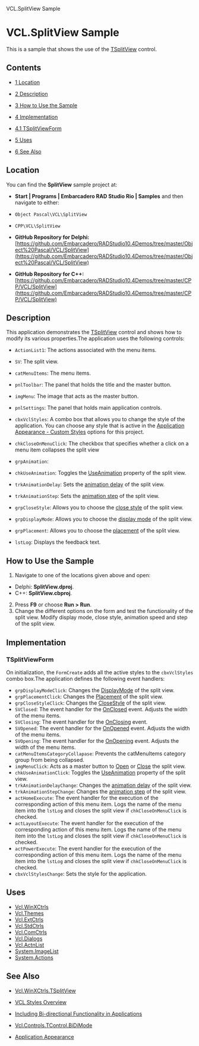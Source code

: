VCL.SplitView Sample[]()
# VCL.SplitView Sample 


This is a sample that shows the use of the [TSplitView](http://docwiki.embarcadero.com/Libraries/en/Vcl.WinXCtrls.TSplitView) control.
## Contents



* [1 Location](#Location)
* [2 Description](#Description)
* [3 How to Use the Sample](#How_to_Use_the_Sample)
* [4 Implementation](#Implementation)

* [4.1 TSplitViewForm](#TSplitViewForm)

* [5 Uses](#Uses)
* [6 See Also](#See_Also)


## Location 

You can find the **SplitView** sample project at:
* **Start | Programs | Embarcadero RAD Studio Rio | Samples** and then navigate to either:

* `Object Pascal\VCL\SplitView`
* `CPP\VCL\SplitView`

* **GitHub Repository for Delphi:**[https://github.com/Embarcadero/RADStudio10.4Demos/tree/master/Object%20Pascal/VCL/SplitView](https://github.com/Embarcadero/RADStudio10.4Demos/tree/master/Object%20Pascal/VCL/SplitView)
* **GitHub Repository for C++:**[https://github.com/Embarcadero/RADStudio10.4Demos/tree/master/CPP/VCL/SplitView](https://github.com/Embarcadero/RADStudio10.4Demos/tree/master/CPP/VCL/SplitView)

## Description 

This application demonstrates the [TSplitView](http://docwiki.embarcadero.com/Libraries/en/Vcl.WinXCtrls.TSplitView) control and shows how to modify its various properties.The application uses the following controls:

* `ActionList1`: The actions associated with the menu items.
* `SV`: The split view.

* `catMenuItems`: The menu items.

* `pnlToolbar`: The panel that holds the title and the master button.

* `imgMenu`: The image that acts as the master button.

* `pnlSettings`: The panel that holds main application controls.

* `cbxVclStyles`: A combo box that allows you to change the style of the application. You can choose any style that is active in the [Application Appearance - Custom Styles](http://docwiki.embarcadero.com/RADStudio/en/Application_Appearance) options for this project.
* `chkCloseOnMenuClick`: The checkbox that specifies whether a click on a menu item collapses the split view
* `grpAnimation`:

* `chkUseAnimation`: Toggles the [UseAnimation](http://docwiki.embarcadero.com/Libraries/en/Vcl.WinXCtrls.TSplitView.UseAnimation) property of the split view.
* `trkAnimationDelay`: Sets the [animation delay](http://docwiki.embarcadero.com/Libraries/en/Vcl.WinXCtrls.TSplitView.AnimationDelay) of the split view.
* `trkAnimationStep`: Sets the [animation step](http://docwiki.embarcadero.com/Libraries/en/Vcl.WinXCtrls.TSplitView.AnimationStep) of the split view.

* `grpCloseStyle`: Allows you to choose the [close style](http://docwiki.embarcadero.com/Libraries/en/Vcl.WinXCtrls.TSplitView.CloseStyle) of the split view.
* `grpDisplayMode`: Allows you to choose the [display mode](http://docwiki.embarcadero.com/Libraries/en/Vcl.WinXCtrls.TSplitView.DisplayMode) of the split view.
* `grpPlacement`: Allows you to choose the [placement](http://docwiki.embarcadero.com/Libraries/en/Vcl.WinXCtrls.TSplitView.Placement) of the split view.
* `lstLog`: Displays the feedback text.

## How to Use the Sample 


1.  Navigate to one of the locations given above and open:

*  Delphi: **SplitView.dproj**.
*  C++: **SplitView.cbproj**.

2.  Press **F9** or choose **Run > Run**.
3.  Change the different options on the form and test the functionality of the split view. Modify display mode, close style, animation speed and step of the split view.

## Implementation 


### TSplitViewForm 

On initialization, the `FormCreate` adds all the active styles to the `cbxVclStyles` combo box.The application defines the following event handlers: 

* `grpDisplayModeClick`: Changes the [DisplayMode](http://docwiki.embarcadero.com/Libraries/en/Vcl.WinXCtrls.TSplitView.DisplayMode) of the split view.
* `grpPlacementClick`: Changes the [Placement](http://docwiki.embarcadero.com/Libraries/en/Vcl.WinXCtrls.TSplitView.Placement) of the split view.
* `grpCloseStyleClick`: Changes the [CloseStyle](http://docwiki.embarcadero.com/Libraries/en/Vcl.WinXCtrls.TSplitView.CloseStyle) of the split view.
* `SVClosed`: The event handler for the [OnClosed](http://docwiki.embarcadero.com/Libraries/en/Vcl.WinXCtrls.TSplitView.OnClosed) event. Adjusts the width of the menu items.
* `SVClosing`: The event handler for the [OnClosing](http://docwiki.embarcadero.com/Libraries/en/Vcl.WinXCtrls.TSplitView.OnClosing) event.
* `SVOpened`: The event handler for the [OnOpened](http://docwiki.embarcadero.com/Libraries/en/Vcl.WinXCtrls.TSplitView.OnOpened) event. Adjusts the width of the menu items.
* `SVOpening`: The event handler for the [OnOpening](http://docwiki.embarcadero.com/Libraries/en/Vcl.WinXCtrls.TSplitView.OnOpening) event. Adjusts the width of the menu items.
* `catMenuItemsCategoryCollapase`: Prevents the catMenuItems category group from being collapsed.
* `imgMenuClick`: Acts as a master button to [Open](http://docwiki.embarcadero.com/Libraries/en/Vcl.WinXCtrls.TCustomSplitView.Open) or [Close](http://docwiki.embarcadero.com/Libraries/en/Vcl.WinXCtrls.TCustomSplitView.Close) the split view.
* `chkUseAnimationClick`: Toggles the [UseAnimation](http://docwiki.embarcadero.com/Libraries/en/Vcl.WinXCtrls.TSplitView.UseAnimation) property of the split view.
* `trkAnimationDelayChange`: Changes the [animation delay](http://docwiki.embarcadero.com/Libraries/en/Vcl.WinXCtrls.TSplitView.AnimationDelay) of the split view.
* `trkAnimationStepChange`: Changes the [animation step](http://docwiki.embarcadero.com/Libraries/en/Vcl.WinXCtrls.TSplitView.AnimationStep) of the split view.
* `actHomeExecute`: The event handler for the execution of the corresponding action of this menu item. Logs the name of the menu item into the `lstLog` and closes the split view if `chkCloseOnMenuClick` is checked.
* `actLayoutExecute`: The event handler for the execution of the corresponding action of this menu item. Logs the name of the menu item into the `lstLog` and closes the split view if `chkCloseOnMenuClick` is checked.
* `actPowerExecute`: The event handler for the execution of the corresponding action of this menu item. Logs the name of the menu item into the `lstLog` and closes the split view if `chkCloseOnMenuClick` is checked.
* `cbxVclStylesChange`: Sets the style for the application.

## Uses 


* [Vcl.WinXCtrls](http://docwiki.embarcadero.com/Libraries/en/Vcl.WinXCtrls)
* [Vcl.Themes](http://docwiki.embarcadero.com/Libraries/en/Vcl.Themes)
* [Vcl.ExtCtrls](http://docwiki.embarcadero.com/Libraries/en/Vcl.ExtCtrls)
* [Vcl.StdCtrls](http://docwiki.embarcadero.com/Libraries/en/Vcl.StdCtrls)
* [Vcl.ComCtrls](http://docwiki.embarcadero.com/Libraries/en/Vcl.ComCtrls)
* [Vcl.Dialogs](http://docwiki.embarcadero.com/Libraries/en/Vcl.Dialogs)
* [Vcl.ActnList](http://docwiki.embarcadero.com/Libraries/en/Vcl.ActnList)
* [System.ImageList](http://docwiki.embarcadero.com/Libraries/en/System.ImageList)
* [System.Actions](http://docwiki.embarcadero.com/Libraries/en/System.Actions)

## See Also 


* [Vcl.WinXCtrls.TSplitView](http://docwiki.embarcadero.com/Libraries/en/Vcl.WinXCtrls.TSplitView)
* [VCL Styles Overview](http://docwiki.embarcadero.com/RADStudio/en/VCL_Styles_Overview)

* [Including Bi-directional Functionality in Applications](http://docwiki.embarcadero.com/RADStudio/en/Including_Bi-directional_Functionality_in_Applications)
* [Vcl.Controls.TControl.BiDiMode](http://docwiki.embarcadero.com/Libraries/en/Vcl.Controls.TControl.BiDiMode)

* [Application Appearance](http://docwiki.embarcadero.com/RADStudio/en/Application_Appearance)





